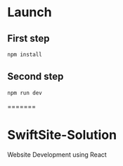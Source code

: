 # Launch

## First step

```bash
npm install
```

## Second step

```bash
npm run dev
```
=======
# SwiftSite-Solution
Website Development using React

